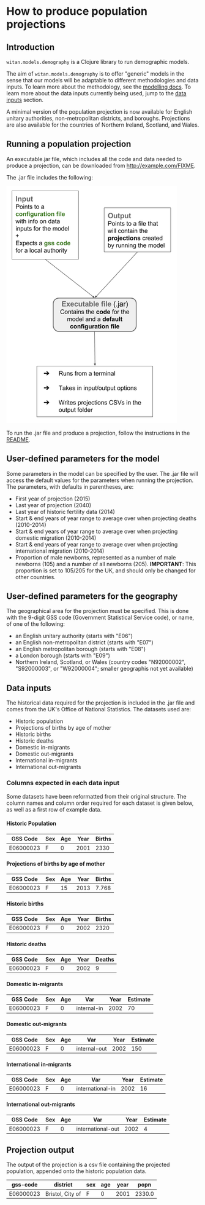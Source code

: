 # How to produce population projections

## Introduction
`witan.models.demography` is a Clojure library to run demographic models.

The aim of `witan.models.demography` is to offer "generic" models in the sense that our models will be adaptable to different methodologies and data inputs. To learn more about the methodology, see the [modelling docs](intro.md). To learn more about the data inputs currently being used, jump to the [data inputs](#data-inputs) section.

A minimal version of the population projection is now available for English unitary authorities, non-metropolitan districts, and boroughs. Projections are also available for the countries of Northern Ireland, Scotland, and Wales. 

## Running a population projection

An executable.jar file, which includes all the code and data needed to produce a projection, can be downloaded from http://example.com/FIXME.

The .jar file includes the following:

![minimal CCM](images/jar-setup.png)

To run the .jar file and produce a projection, follow the instructions in the [README](repo/blob/master/README.md).

## User-defined parameters for the model

Some parameters in the model can be specified by the user. The .jar file will access the default values for the parameters when running the projection. The parameters, with defaults in parentheses, are:

* First year of projection (2015)
* Last year of projection (2040)
* Last year of historic fertility data (2014)
* Start & end years of year range to average over when projecting deaths (2010-2014)
* Start & end years of year range to average over when projecting domestic migration (2010-2014)
* Start & end years of year range to average over when projecting international migration (2010-2014)
* Proportion of male newborns, represented as a number of male newborns (105) and a number of all newborns (205). **IMPORTANT**: This proportion is set to 105/205 for the UK, and should only be changed for other countries. 

## User-defined parameters for the geography

The geographical area for the projection must be specified. This is done with the 9-digit GSS code (Government Statistical Service code), or name, of one of the following:

  * an English unitary authority (starts with "E06")
  * an English non-metropolitan district (starts with "E07")
  * an English metropolitan borough (starts with "E08")
  * a London borough (starts with "E09")
  * Northern Ireland, Scotland, or Wales (country codes "N92000002", "S92000003", or "W92000004"; smaller geographis not yet available)
  

## Data inputs

The historical data required for the projection is included in the .jar file and comes from the UK's Office of National Statistics. The datasets used are:

* Historic population
* Projections of births by age of mother
* Historic births
* Historic deaths
* Domestic in-migrants
* Domestic out-migrants
* International in-migrants
* International out-migrants

### Columns expected in each data input

Some datasets have been reformatted from their original structure. The column names and column order required for each dataset is given below, as well as a first row of example data. 

#### Historic Population

| GSS Code  | Sex | Age | Year | Births |
| --------- | --- | --- | ---- | ------ |
| E06000023 |  F  |  0  | 2001 | 2330 |

#### Projections of births by age of mother


| GSS Code  | Sex | Age | Year | Births |
| --------- | --- | --- | ---- | ------ |
| E06000023 |  F  | 15  | 2013 | 7.768  |

#### Historic births

| GSS Code  | Sex | Age | Year | Births |
| --------- | --- | --- | ---- | ------ |
| E06000023 |  F  | 0  | 2002 | 2320  |

#### Historic deaths

| GSS Code  | Sex | Age | Year | Deaths |
| --------- | --- | --- | ---- | ------ |
| E06000023 |  F  | 0  | 2002 | 9  |

#### Domestic in-migrants

| GSS Code  | Sex | Age | Var | Year | Estimate |
| --------- | --- | --- | ---- | ------ | ----- |
| E06000023 |  F  | 0  | internal-in | 2002 | 70 |

#### Domestic out-migrants

| GSS Code  | Sex | Age | Var | Year | Estimate |
| --------- | --- | --- | ---- | ------ | ----- |
| E06000023 |  F  | 0  | internal-out | 2002 | 150 |

#### International in-migrants

| GSS Code  | Sex | Age | Var | Year | Estimate |
| --------- | --- | --- | ---- | ------ | ----- |
| E06000023 |  F  | 0  | international-in | 2002 | 16 |

#### International out-migrants

| GSS Code  | Sex | Age | Var | Year | Estimate |
| --------- | --- | --- | ---- | ------ | ----- |
| E06000023 |  F  | 0  | international-out | 2002 | 4 |

## Projection output

The output of the projection is a csv file containing the projected population, appended onto the historic population data.

| gss-code  | district | sex | age | year | popn |
| --------- | --- | --- | ---- | ------ | ----- |
| E06000023 |  Bristol, City of  | F  | 0 | 2001 | 2330.0 |
